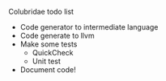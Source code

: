 Colubridae todo list

* Code generator to intermediate language
* Code generate to llvm
* Make some tests
    - QuickCheck
    - Unit test
* Document code!
